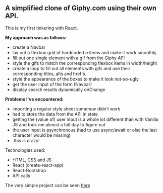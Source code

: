 ## A simplified clone of Giphy.com using their own API.

This is my first tinkering with React.

**My approach was as follows:**
- create a Navbar
- lay out a flexbox grid of hardcoded *n* items and make it work smoothly
- fill out one single element with a gif from the Giphy API
- style the gifs to match the corresponding flexbox items in width/height
- create a loop to fill out all elements with gifs and use their corresponding titles, alts and href's.
- style the appearance of the boxes to make it look not-so-ugly
- get the user input of the form (Navbar)
- display search results dynamically onChange


**Problems I've encountered:**
- importing a regular style sheet somehow didn't work
- had to store the data from the API in state
- getting the (value of) user input is a whole lot different than with Vanilla JS and took me almost a full day to figure out
- the user input is asynchronous (had to use async/await or else the last character would be missing)
- .this is crazy!


Technologies used:
- HTML, CSS and JS
- React (create-react-app)
- React-Bootstrap
- API calls

The very simple project can be seen [here](https://giphyclone.netlify.app/)